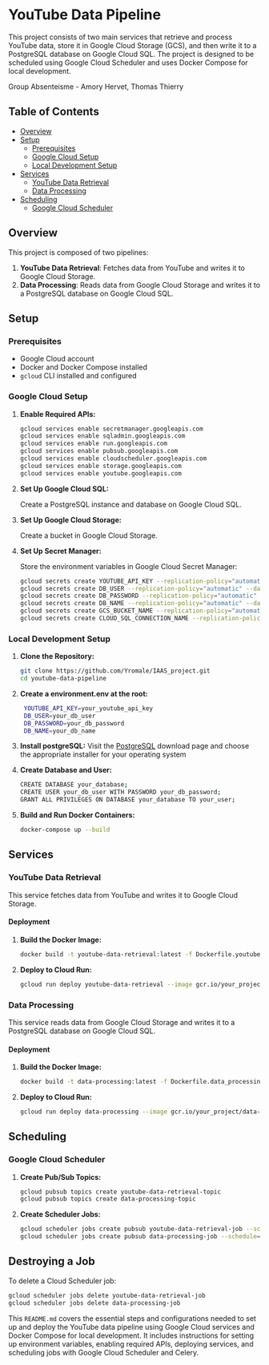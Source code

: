 # YouTube Data Pipeline

This project consists of two main services that retrieve and process YouTube data, store it in Google Cloud Storage (GCS), and then write it to a PostgreSQL database on Google Cloud SQL. The project is designed to be scheduled using Google Cloud Scheduler and uses Docker Compose for local development.

Group Absenteisme - Amory Hervet, Thomas Thierry

## Table of Contents

- [Overview](#overview)
- [Setup](#setup)
  - [Prerequisites](#prerequisites)
  - [Google Cloud Setup](#google-cloud-setup)
  - [Local Development Setup](#local-development-setup)
- [Services](#services)
  - [YouTube Data Retrieval](#youtube-data-retrieval)
  - [Data Processing](#data-processing)
- [Scheduling](#scheduling)
  - [Google Cloud Scheduler](#google-cloud-scheduler)

## Overview

This project is composed of two pipelines:

1. **YouTube Data Retrieval**: Fetches data from YouTube and writes it to Google Cloud Storage.
2. **Data Processing**: Reads data from Google Cloud Storage and writes it to a PostgreSQL database on Google Cloud SQL.

## Setup

### Prerequisites

- Google Cloud account
- Docker and Docker Compose installed
- `gcloud` CLI installed and configured

### Google Cloud Setup

1. **Enable Required APIs:**

    ```bash
    gcloud services enable secretmanager.googleapis.com
    gcloud services enable sqladmin.googleapis.com
    gcloud services enable run.googleapis.com
    gcloud services enable pubsub.googleapis.com
    gcloud services enable cloudscheduler.googleapis.com
    gcloud services enable storage.googleapis.com
    gcloud services enable youtube.googleapis.com
    ```

2. **Set Up Google Cloud SQL:**

    Create a PostgreSQL instance and database on Google Cloud SQL.

3. **Set Up Google Cloud Storage:**

    Create a bucket in Google Cloud Storage.

4. **Set Up Secret Manager:**

    Store the environment variables in Google Cloud Secret Manager:

    ```bash
    gcloud secrets create YOUTUBE_API_KEY --replication-policy="automatic" --data-file=<(echo -n "your_youtube_api_key")
    gcloud secrets create DB_USER --replication-policy="automatic" --data-file=<(echo -n "your_db_user")
    gcloud secrets create DB_PASSWORD --replication-policy="automatic" --data-file=<(echo -n "your_db_password")
    gcloud secrets create DB_NAME --replication-policy="automatic" --data-file=<(echo -n "your_db_name")
    gcloud secrets create GCS_BUCKET_NAME --replication-policy="automatic" --data-file=<(echo -n "your_gcs_bucket_name")
    gcloud secrets create CLOUD_SQL_CONNECTION_NAME --replication-policy="automatic" --data-file=<(echo -n "your_project:your_region:your_instance")
    ```

### Local Development Setup

1. **Clone the Repository:**

    ```bash
    git clone https://github.com/Yromale/IAAS_project.git
    cd youtube-data-pipeline
    ```
2. **Create a environment.env at the root:**
   ```bash
    YOUTUBE_API_KEY=your_youtube_api_key
    DB_USER=your_db_user
    DB_PASSWORD=your_db_password
    DB_NAME=your_db_name
   ```

3. **Install postgreSQL:**
   Visit the [PostgreSQL](https://www.postgresql.org/download/) download page and choose the appropriate installer for your operating system

4. **Create Database and User:**
    ```bash
    CREATE DATABASE your_database;
    CREATE USER your_db_user WITH PASSWORD your_db_password;
    GRANT ALL PRIVILEGES ON DATABASE your_database TO your_user;
    ```

5. **Build and Run Docker Containers:**

    ```bash
    docker-compose up --build
    ```

## Services

### YouTube Data Retrieval

This service fetches data from YouTube and writes it to Google Cloud Storage.

#### Deployment

1. **Build the Docker Image:**

    ```bash
    docker build -t youtube-data-retrieval:latest -f Dockerfile.youtube_data_retrieval ./retrieval
    ```

2. **Deploy to Cloud Run:**

    ```bash
    gcloud run deploy youtube-data-retrieval --image gcr.io/your_project/youtube-data-retrieval:latest --region your_region --platform managed --allow-unauthenticated
    ```

### Data Processing

This service reads data from Google Cloud Storage and writes it to a PostgreSQL database on Google Cloud SQL.

#### Deployment

1. **Build the Docker Image:**

    ```bash
    docker build -t data-processing:latest -f Dockerfile.data_processing ./process
    ```

2. **Deploy to Cloud Run:**

    ```bash
    gcloud run deploy data-processing --image gcr.io/your_project/data-processing:latest --region your_region --platform managed --allow-unauthenticated
    ```

## Scheduling

### Google Cloud Scheduler

1. **Create Pub/Sub Topics:**

    ```bash
    gcloud pubsub topics create youtube-data-retrieval-topic
    gcloud pubsub topics create data-processing-topic
    ```

2. **Create Scheduler Jobs:**

    ```bash
    gcloud scheduler jobs create pubsub youtube-data-retrieval-job --schedule="0 18 * * *" --time-zone="UTC" --topic=youtube-data-retrieval-topic --message-body="Trigger YouTube Data Retrieval"
    gcloud scheduler jobs create pubsub data-processing-job --schedule="30 18 * * *" --time-zone="UTC" --topic=data-processing-topic --message-body="Trigger Data Processing"
    ```

## Destroying a Job

To delete a Cloud Scheduler job:

```bash
gcloud scheduler jobs delete youtube-data-retrieval-job
gcloud scheduler jobs delete data-processing-job
```


This `README.md` covers the essential steps and configurations needed to set up and deploy the YouTube data pipeline using Google Cloud services and Docker Compose for local development. It includes instructions for setting up environment variables, enabling required APIs, deploying services, and scheduling jobs with Google Cloud Scheduler and Celery.

